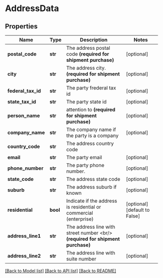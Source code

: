# AddressData

## Properties
Name | Type | Description | Notes
------------ | ------------- | ------------- | -------------
**postal_code** | **str** |  The address postal code  **(required for shipment purchase)**  | [optional] 
**city** | **str** |  The address city.  **(required for shipment purchase)**  | [optional] 
**federal_tax_id** | **str** | The party frederal tax id | [optional] 
**state_tax_id** | **str** | The party state id | [optional] 
**person_name** | **str** |  attention to  **(required for shipment purchase)**  | [optional] 
**company_name** | **str** | The company name if the party is a company | [optional] 
**country_code** | **str** | The address country code | 
**email** | **str** | The party email | [optional] 
**phone_number** | **str** | The party phone number. | [optional] 
**state_code** | **str** | The address state code | [optional] 
**suburb** | **str** | The address suburb if known | [optional] 
**residential** | **bool** | Indicate if the address is residential or commercial (enterprise) | [optional] [default to False]
**address_line1** | **str** |  The address line with street number &lt;br/&gt; **(required for shipment purchase)**  | [optional] 
**address_line2** | **str** | The address line with suite number | [optional] 

[[Back to Model list]](../README.md#documentation-for-models) [[Back to API list]](../README.md#documentation-for-api-endpoints) [[Back to README]](../README.md)


